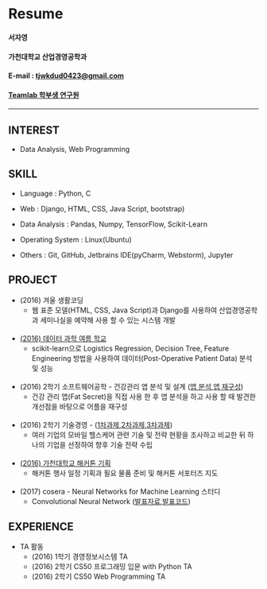 # Resume
#### 서자영
#### 가천대학교 산업경영공학과
#### E-mail : tjwkdud0423@gmail.com
#### [Teamlab 학부생 연구원](https://github.com/TeamLab) 
-----
## INTEREST
- Data Analysis, Web Programming

## SKILL
- Language : Python, C

- Web : Django, HTML, CSS, Java Script, bootstrap)

- Data Analysis : Pandas, Numpy, TensorFlow, Scikit-Learn

- Operating System : Linux(Ubuntu)

- Others : Git, GitHub, Jetbrains IDE(pyCharm, Webstorm), Jupyter

## PROJECT
- (2016) 겨울 생활코딩
	- 웹 표준 모델(HTML, CSS, Java Script)과 Django를 사용하여 산업경영공학과 세미나실을 예약해 사용 할  수 있는 시스템 개발
<br/><br/>
- [(2016) 데이터 과학 여름 학교](http://www.slideshare.net/secret/qqci5maNeXIGz7)
  	- scikit-learn으로 Logistics Regression, Decision Tree, Feature Engineering 방법을 사용하여 데이터(Post-Operative Patient Data) 분석 및 성능 
<br/><br/>
- (2016) 2학기 소프트웨어공학 - 건강관리 앱 분석 및 설계 ([앱 분석](https://www.slideshare.net/secret/H8fswxtOJ9dJME),[앱 재구성](https://www.slideshare.net/secret/f38BZzxwradMJQ))
	- 건강 관리 앱(Fat Secret)을 직접 사용 한 후 앱 분석을 하고 사용 할 때 발견한 개선점을 바탕으로 어플을 재구성
<br/><br/>
- (2016) 2학기 기술경영 - ([1차과제](https://www.slideshare.net/secret/FrIUOzbuzenAk2),[2차과제](https://www.slideshare.net/secret/6M9cJsicVd5ga),[3차과제](https://www.slideshare.net/secret/78yCXFPNse2rVW))	
	- 여러  기업의 모바일 헬스케어 관련 기술 및 전략 현황을 조사하고 비교한 뒤 하나의 기업을 선정하여 향후 기술 전략 수립
<br/><br/>
- [(2016) 가천대학교 해커톤 기획](https://github.com/TeamLab/gachonhackday2016)
	- 해커톤 행사 일정 기획과 필요 물품 준비 및 해커톤 서포터즈 지도
<br/><br/>
- (2017) cosera - Neural Networks for Machine Learning 스터디
	- Convolutional Neural Network ([발표자료](https://www.slideshare.net/secret/irx9NIUGtedJQ6),[발표코드](https://github.com/jayoungseo/seminar/blob/master/code/2017/0118/cnn_mnist_code.ipynb))

## EXPERIENCE	
- TA 활동
	- (2016) 1학기 경영정보시스템 TA
	- (2016) 2학기 CS50 프로그래밍 입문 with Python TA
	- (2016) 2학기 CS50 Web Programming TA
